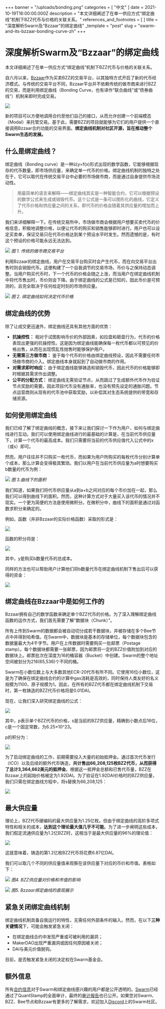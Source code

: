 +++
banner = "/uploads/bonding.png"
categories = [ "中文" ]
date = 2021-10-19T16:00:00.000Z
description = "本文详细阐述了在单一供应方式“绑定曲线”机制下BZZ代币与价格的关联关系。"
references_and_footnotes = [ ]
title = "深度解析Swarm及“Bzzaar”的绑定曲线"
_template = "post"
slug = "swarm-and-its-bzzaar-bonding-curve-zh"
+++


# 深度解析Swarm及“Bzzaar”的绑定曲线

本文详细阐述了在单一供应方式“绑定曲线”机制下BZZ代币与价格的关联关系。

自六月以来，[Bzzaar](https://bzz.exchange/)作为买卖BZZ的交易平台，以其独特方式开启了新的代币经济模式。与传统的交易平台不同，Bzzaar平台并不依赖传统的做市商来进行BZZ的交易，而是利用绑定曲线（Bonding Curve，也有译作“联合曲线”或“债券曲线”）机制来即时完成交易。

![](/uploads/1_kufyoxb7pdkg97dh_rsdba.webp)

新的项目可以方便地调用合约至他们自己的接口，从而允许创建一个前端模态（Modal）来托管交易。基于此，需要BZZ的项目就能够为它们的用户提供一个直接调用Bzzaar合约功能的交易界面。**绑定曲线机制对社区开源，旨在推动整个Swarm生态的发展。**

## 什么是绑定曲线？

绑定曲线（Bonding curve）是一种以y=f(x)形式出现的数学函数，它能够根据现存的代币数量，即市场供应量，来确定单一代币的价格。绑定曲线机制的独特之处在于，它可以取代在传统交易平台中必要的市场做市商，而是通过自身提供市场流动性。

> 用最简单的语言来解释——绑定曲线其实是一种智能合约，它可以根据预设的数学公式来生成或销毁代币。这个公式是一条可以图形化的曲线，它定义了代币价格和供应量之间的关系，即代币的价格会随着其供应量的增加而上升。

我们来详细解释一下。在传统交易所中，市场做市商会根据用户想要买卖代币的价格信息，积极地调整价格，以便让代币的购买和销售能够即时进行。用户也可以设定买卖单，保证交易只在代币价格达到某个预设水平时发生。然而遗憾的是，有时这个预设的价格可能永远无法达到。

![](/uploads/0_ynwspei_iqw0tkzk.png)
*图 1. 传统的做市商交易平台*

利用Bzzaar的绑定曲线，用户在交易平台购买时会产生代币，而在向交易平台出售时则会销毁代币。这便构建了一个自我调节的交易市场，币价与之保持动态调整。当用户购买代币时，下一个代币的价格会随之上涨，而当用户在绑定曲线机制中将代币售出时，币价则会下降。由于绑定曲线的公式是已知的，因此币价是可预测的，且完全取决于任何给定时刻的市场供应量。

![](/uploads/1_wj1i8em2olyfqtqsal2yeg.webp)
*图 2. 绑定曲线如何决定代币价格*

## 绑定曲线的优势

除了让成交更迅速外，绑定曲线还具有其他方面的优势：

- **抗操控性：** 相对于试图影响币价的外部因素，如拉盘和砸盘行为，代币的价格表现出更强的抗操控性。这是因为绑定曲线能确保每一枚代币都以可预见的价格出售，从而在出现慌乱性抛售时能够保护用户。
- **无需第三方做市商：** 鉴于每个代币的价格由绑定曲线预设，因此不需要任何市场做市商的介入。绑定曲线本身就起到了自动做市商的作用。
- **对需求即时响应：** 由于绑定曲线能够铸造和销毁代币，因此代币的价格能够即时根据其需求作出调整。
- **公平的分配方式：** 绑定曲线无需验证节点，从而跳过了生成额外代币作为验证节点奖励的需要。因此项目代币没有通胀率，也没有预先设定的通胀问题。节点运营商则从现有的代币池中获取奖励，以补偿其对生态系统提供的带宽和存储资源。

## 如何使用绑定曲线

我们已经了解了绑定曲线的概念，接下来让我们探讨一下作为用户，如何与绑定曲线进行互动。我们可以使用绑定曲线进行的最基础的计算是，在当前代币供应量下，计算一个代币的最高成本。我们只需要将当前的代币供应值代入公式中的x（或s）即可。

然而，用户往往并不只购买一枚代币，而如果为用户所购买的每枚代币分别计算单个成本，那么计算会变得极其繁琐。我们以用户在当前代币供应量为a时想要购买b数量的代币为例：

![](/uploads/1_ojek5av_ppa-wqwmqkdodg.webp)
*图 3.曲线下的面积*

我们知道，如果我们将代币供应量从a到a+b之间对应的每个币价加在一起，那么我们可以得到曲线下的面积。然而，这种计算方式对于大量买入该代币的情况并不现实。一个更为简便的方法是使用微积分。在微积分中，曲线下的面积是通过对函数求积分来确定的。

例如，函数（并非Bzzaar的实际价格函数）采取的形式是：

![](/uploads/1_4gcefu_5-ru9b4j-ty3n8g.webp)

函数的积分将是：

![](/uploads/1_o-bw1l_t_f2e_htrss8eva.webp)

其中，y是购买b数量代币的总成本。

同样的方法也可以帮助用户计算他们将b数量代币在绑定曲线机制下售出后可以获得的资金：

![](/uploads/1_mgd42gtnpvp7rbjdoljrng.webp)

## 绑定曲线在Bzzaar中是如何工作的

Bzzaar拥有自己的数学函数来确定单个BZZ代币的价格。为了深入理解绑定曲线函数的运作方式，我们首先需要了解“数据块（Chunk）”。

所有上传到Swarm的数据都会被自动切分成若干数据块，并被存储在多个Bee节点中并得到哈希值。在Swarm中，数据块是基本的存储单位，每个数据块包含的数据量最大为4千字节。用户在上传数据时需要购买一批邮票（Postage stamp）。每个数据块都需要一张邮票，因为邮票将一定的BZZ价值附加到对应的数据块上。邮票批次在深度为16的桶容器（Bucket）中创建。Swarm的整个地址空间被划分为216(65,536)个不同的桶。

Swarm在小数位数上与大多数其他ECR-20代币有所不同。它使用16位小数位，这是为了确保在绑定曲线合约的计算中gas消耗是高效的，同时保持人类友好的名义规模为1100，原子规模为1。因此，在所有的BZZ代币都在绑定曲线机制下交易时，第一枚铸造的BZZ代币价格将是0.01DAI。

现在，让我们深入研究绑定曲线的公式：

![](/uploads/1_lnbj3p4nndxwo5pv78y15q.webp)

其中，p表示单个BZZ代币的价格，s是当前的BZZ供应量，精确到小数点后16位，c是一个固定常数，为6.25×10^23。

p的积分为：

![](/uploads/1_dl-8njmd7rcx6ggyqur6tg.webp)

为了启动绑定曲线的工作，前期需要投入大量的初始抵押金。通过首次代币发行（ICO）以及后续的额外代币铸造，**共计售出66,208,125枚BZZ代币，从而获得了总计3,364,662美元的抵押金**。根据这一抵押金总额和已售代币量，BZZ在Bzzaar上的起始价格被定为1.92DAI。为了验证在1.92DAI价格时的BZZ供应量，我们只需在绑定曲线方程中，将s替换为66,208,125：

![](/uploads/1_2fdcjvcxzreej2053oosag.webp)

## 最大供应量

理论上，BZZ代币硬编码的最大供应量为1.25亿枚。但由于绑定曲线的高阶多项式特性和相关的成本，**达到这个理论最大值几乎不可能**。为了进一步阐明这些成本，我们假定流通供应量为1.2亿BZZ时，这相当于是最大供应量的96%的理论值：

![](/uploads/1_9tuam7nvqwkws5w_kwqpiq.webp)

这就意味着，铸造的第1.2亿枚BZZ代币将花费6.87亿DAI。

我们可以取几个不同的供应量值来观察在该供应量下对应的币价和市值。表格如下：

![](/uploads/0_pn3uz-0z2a5n_l-b.png)
*图4. BZZ供应量对价格和市值的影响*

![](/uploads/1_jz2abcajzk4-awhrrftqcw.webp)
*图5. Bzzaar绑定曲线的直观展示*

## 紧急关闭绑定曲线机制

绑定曲线机制具备自我运行的特性，无需任何外部条件的输入。然而，在以下**三种关键情况**下，可能会触发紧急关闭：

- 在绑定曲线合约中发现严重或可被利用的漏洞；
- MakerDAO出现严重漏洞或因任何原因被关闭；
- DAI与美元价值脱钩。

目前，是否触发紧急关闭的决定权在Swarm基金会。

## 额外信息

所有[合约信息](https://github.com/ethersphere/bzzaar-contracts)对于Swarm和绑定曲线感兴趣的用户都是公开透明的。[Swarm](https://github.com/ethersphere/bzzaar-contracts/tree/v1.0.0)已经通过了QuantStamp的全面审计，最终的[审计报告](https://github.com/ethersphere/bzzaar-contracts/blob/v1.0.0/audit/Buzzar_final_audit_report.pdf)也已公开。如果您对Swarm、BZZ、Bee节点和Bzzaar有更多的了解需求，欢迎加入[Discord](https://discord.gg/GU22h2utj6)上的Swarm社区。
